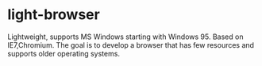 # light-browser
Lightweight, supports MS Windows starting with Windows 95. Based on IE7,Chromium. The goal is to develop a browser that has few resources and supports older operating systems.
